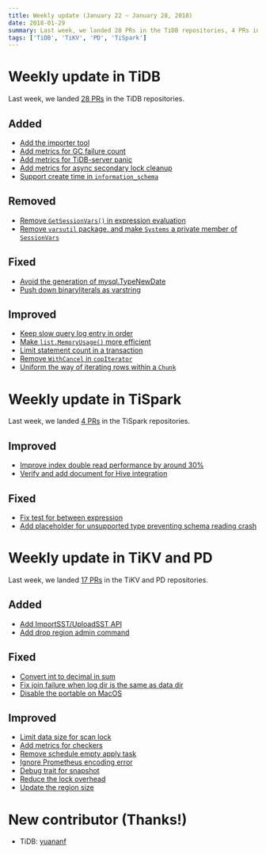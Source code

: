 ```yaml
---
title: Weekly update (January 22 ~ January 28, 2018)
date: 2018-01-29
summary: Last week, we landed 28 PRs in the TiDB repositories, 4 PRs in the TiSpark repositories, and 17 PRs in the TiKV and PD repositories.
tags: ['TiDB', 'TiKV', 'PD', 'TiSpark']
---
```


# Weekly update in TiDB

Last week, we landed [28 PRs](https://github.com/pingcap/tidb/pulls?utf8=%E2%9C%93&q=is:pr+is:merged+merged:2018-01-22..2018-01-28) in the TiDB repositories.

## Added

* [Add the importer tool](https://github.com/pingcap/tidb/pull/5695)
* [Add metrics for GC failure count](https://github.com/pingcap/tidb/pull/5694)
* [Add metrics for TiDB-server panic](https://github.com/pingcap/tidb/pull/5692)
* [Add metrics for async secondary lock cleanup](https://github.com/pingcap/tidb/pull/5575)
* [Support create time in `information_schema`](https://github.com/pingcap/tidb/pull/5590/files)

## Removed

* [Remove `GetSessionVars()` in expression evaluation](https://github.com/pingcap/tidb/pull/5683)
* [Remove `varsutil` package, and make `Systems` a private member of `SessionVars`](https://github.com/pingcap/tidb/pull/5544)

## Fixed

* [Avoid the generation of mysql.TypeNewDate](https://github.com/pingcap/tidb/pull/5705)
* [Push down binaryliterals as varstring](https://github.com/pingcap/tidb/pull/5665)

## Improved

* [Keep slow query log entry in order](https://github.com/pingcap/tidb/pull/5732)
* [Make `list.MemoryUsage()` more efficient](https://github.com/pingcap/tidb/pull/5723)
* [Limit statement count in a transaction](https://github.com/pingcap/tidb/pull/5704)
* [Remove `WithCancel` in `copIterator`](https://github.com/pingcap/tidb/pull/5701)
* [Uniform the way of iterating rows within a `Chunk`](https://github.com/pingcap/tidb/pull/5674)

# Weekly update in TiSpark

Last week, we landed [4 PRs](https://github.com/pingcap/tispark/pulls?utf8=%E2%9C%93&q=is%3Apr+is%3Amerged+merged%3A2018-01-22..2018-01-28) in the TiSpark repositories.

## Improved

* [Improve index double read performance by around 30%](https://github.com/pingcap/tispark/pull/172)
* [Verify and add document for Hive integration](https://github.com/pingcap/tispark/pull/225)

## Fixed

* [Fix test for between expression](https://github.com/pingcap/tispark/pull/222)
* [Add placeholder for unsupported type preventing schema reading crash](https://github.com/pingcap/tispark/pull/218)

# Weekly update in TiKV and PD

Last week, we landed [17 PRs](https://github.com/search?q=repo%3Apingcap%2Ftikv+repo%3Apingcap%2Fpd+is%3Apr+is%3Amerged+merged%3A2018-01-22..2018-01-28) in the TiKV and PD repositories.

## Added

* [Add ImportSST/UploadSST API](https://github.com/pingcap/tikv/pull/2662)
* [Add drop region admin command](https://github.com/pingcap/pd/pull/931)

## Fixed

* [Convert int to decimal in sum](https://github.com/pingcap/tikv/pull/2694)
* [Fix join failure when log dir is the same as data dir](https://github.com/pingcap/pd/pull/929)
* [Disable the portable on MacOS](https://github.com/pingcap/tikv/pull/2696)

## Improved

* [Limit data size for scan lock](https://github.com/pingcap/tikv/pull/2664)
* [Add metrics for checkers](https://github.com/pingcap/pd/pull/928)
* [Remove schedule empty apply task](https://github.com/pingcap/tikv/pull/2706)
* [Ignore Prometheus encoding error](https://github.com/pingcap/tikv/pull/2707)
* [Debug trait for snapshot](https://github.com/pingcap/tikv/pull/2685)
* [Reduce the lock overhead](https://github.com/pingcap/pd/pull/930)
* [Update the region size](https://github.com/pingcap/tikv/pull/2636)

# New contributor (Thanks!)

* TiDB: [yuananf](https://github.com/yuananf)